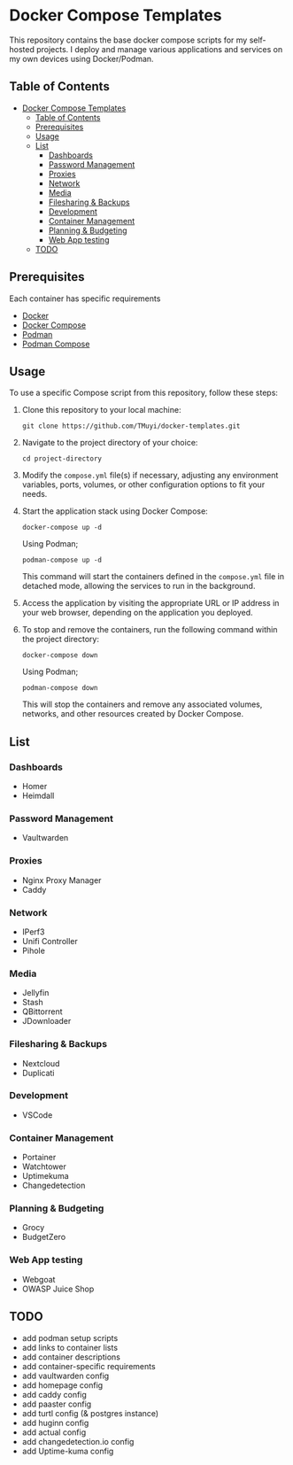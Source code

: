 # Docker Compose Templates

This repository contains the base docker compose scripts for my self-hosted projects. I deploy and manage various applications and services on my own devices using Docker/Podman.

## Table of Contents

- [Docker Compose Templates](#docker-compose-templates)
  - [Table of Contents](#table-of-contents)
  - [Prerequisites](#prerequisites)
  - [Usage](#usage)
  - [List](#list)
    - [Dashboards](#dashboards)
    - [Password Management](#password-management)
    - [Proxies](#proxies)
    - [Network](#network)
    - [Media](#media)
    - [Filesharing \& Backups](#filesharing--backups)
    - [Development](#development)
    - [Container Management](#container-management)
    - [Planning \& Budgeting](#planning--budgeting)
    - [Web App testing](#web-app-testing)
  - [TODO](#todo)

## Prerequisites

Each container has specific requirements

- [Docker](https://docs.docker.com/get-docker/)
- [Docker Compose](https://docs.docker.com/compose/install/)
- [Podman](https://podman-desktop.io/)
- [Podman Compose](https://github.com/containers/podman-compose#installation)

## Usage

To use a specific Compose script from this repository, follow these steps:

1. Clone this repository to your local machine:

   ```
   git clone https://github.com/TMuyi/docker-templates.git
   ```

2. Navigate to the project directory of your choice:

   ```
   cd project-directory
   ```

3. Modify the `compose.yml` file(s) if necessary, adjusting any environment variables, ports, volumes, or other configuration options to fit your needs.

4. Start the application stack using Docker Compose:

   ```
   docker-compose up -d
   ```

   Using Podman;

   ```
   podman-compose up -d
   ```

   This command will start the containers defined in the `compose.yml` file in detached mode, allowing the services to run in the background.

5. Access the application by visiting the appropriate URL or IP address in your web browser, depending on the application you deployed.

6. To stop and remove the containers, run the following command within the project directory:

   ```
   docker-compose down
   ```

   Using Podman;

   ```
   podman-compose down
   ```

   This will stop the containers and remove any associated volumes, networks, and other resources created by Docker Compose.

<!-- ## License -->

## List

### Dashboards

- Homer
- Heimdall

### Password Management

- Vaultwarden

### Proxies

- Nginx Proxy Manager
- Caddy

### Network

- IPerf3
- Unifi Controller
- Pihole

### Media

- Jellyfin
- Stash
- QBittorrent
- JDownloader

### Filesharing & Backups

- Nextcloud
- Duplicati

### Development

- VSCode

### Container Management

- Portainer
- Watchtower
- Uptimekuma
- Changedetection

### Planning & Budgeting

- Grocy
- BudgetZero

### Web App testing

- Webgoat
- OWASP Juice Shop

## TODO

- add podman setup scripts
- add links to container lists
- add container descriptions
- add container-specific requirements
- add vaultwarden config
- add homepage config
- add caddy config
- add paaster config
- add turtl config (& postgres instance)
- add huginn config
- add actual config
- add changedetection.io config
- add Uptime-kuma config
